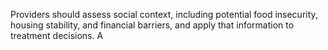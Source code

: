 Providers should assess social context, including potential food insecurity, housing stability, and financial barriers, and apply that information to treatment decisions. A
